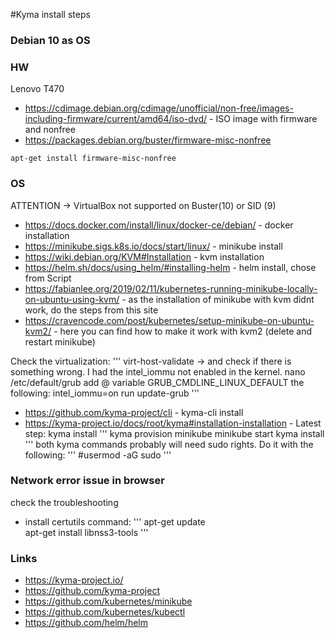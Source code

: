 #Kyma install steps

### Debian 10 as OS

### HW
Lenovo T470
- https://cdimage.debian.org/cdimage/unofficial/non-free/images-including-firmware/current/amd64/iso-dvd/ - ISO image with firmware and nonfree
- https://packages.debian.org/buster/firmware-misc-nonfree
```
apt-get install firmware-misc-nonfree
```

### OS 
ATTENTION -> VirtualBox not supported on Buster(10) or SID (9)

- https://docs.docker.com/install/linux/docker-ce/debian/ - docker installation
- https://minikube.sigs.k8s.io/docs/start/linux/ - minikube install
- https://wiki.debian.org/KVM#Installation - kvm installation
- https://helm.sh/docs/using_helm/#installing-helm - helm install, chose from Script
- https://fabianlee.org/2019/02/11/kubernetes-running-minikube-locally-on-ubuntu-using-kvm/ - as the installation of minikube with kvm didnt work, do the steps from this site
- https://cravencode.com/post/kubernetes/setup-minikube-on-ubuntu-kvm2/ - here you can find how to make it work with kvm2 (delete and restart minikube)

Check the virtualization:
'''
virt-host-validate -> and check if there is something wrong. I had the intel_iommu not enabled in the kernel.
nano /etc/default/grub
add @ variable GRUB_CMDLINE_LINUX_DEFAULT the following: intel_iommu=on
run update-grub
'''

- https://github.com/kyma-project/cli - kyma-cli install
- https://kyma-project.io/docs/root/kyma#installation-installation - Latest step: kyma install
'''
kyma provision minikube
minikube start
kyma install
'''
both kyma commands probably will need sudo rights. Do it with the following:
'''
#usermod -aG sudo <username>
'''
### Network error issue in browser
  check the troubleshooting
  - install certutils command:
  '''
  apt-get update       
  apt-get install libnss3-tools
  '''

### Links

- https://kyma-project.io/
- https://github.com/kyma-project
- https://github.com/kubernetes/minikube
- https://github.com/kubernetes/kubectl
- https://github.com/helm/helm

